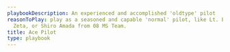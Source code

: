 ```yaml
---
playbookDescription: An experienced and accomplished 'oldtype' pilot
reasonToPlay: play as a seasoned and capable 'normal' pilot, like Lt. Emma Sheen in
  Zeta, or Shiro Amada from 08 MS Team.
title: Ace Pilot
type: playbook
---
```



